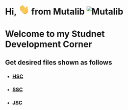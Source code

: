 
# Hi, <img src="Docs/hello.gif" width="35px" alt="Hi"> from Mutalib <img src="Docs/AbdulMutalib.jpeg" width="20px" alt="Mutalib">

# Welcome to my Studnet Development Corner
<!-- ![Github]("Docs/hello.gif")-->

## Get desired files shown as follows
- ### [HSC](HSC/) <br>
- ### [SSC](SSC/) <br>
- ### [JSC]() 